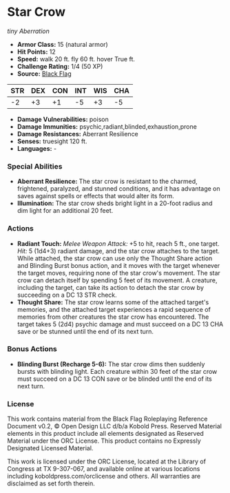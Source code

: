 # Star Crow

*tiny* *Aberration*

- **Armor Class:** 15 (natural armor)
- **Hit Points:** 12 
- **Speed:** walk 20 ft. fly 60 ft. hover True ft.
- **Challenge Rating:** 1/4 (50 XP)
- **Source:** [Black Flag](https://koboldpress.com/kpstore/product/tovrpg-pg-mv/)

| STR | DEX | CON | INT | WIS | CHA |
| --- | --- | --- | --- | --- | --- |
| -2 | +3 | +1 | -5 | +3 | -5 |

- **Damage Vulnerabilities:** poison
- **Damage Immunities:** psychic,radiant,blinded,exhaustion,prone
- **Damage Resistances:** Aberrant Resilience
- **Senses:** truesight 120 ft.
- **Languages:** -

### Special Abilities

- **Aberrant Resilience:** The star crow is resistant to the charmed, frightened, paralyzed, and stunned conditions, and it has advantage on saves against spells or effects that would alter its form.
- **Illumination:** The star crow sheds bright light in a 20-foot radius and dim light for an additional 20 feet.

### Actions

- **Radiant Touch:** _Melee Weapon Attack:_ +5 to hit, reach 5 ft., one target. _Hit:_ 5 (1d4+3) radiant damage, and the star crow attaches to the target. While attached, the star crow can use only the Thought Share action and Blinding Burst bonus action, and it moves with the target whenever the target moves, requiring none of the star crow's movement. The star crow can detach itself by spending 5 feet of its movement. A creature, including the target, can take its action to detach the star crow by succeeding on a DC 13 STR check.
- **Thought Share:** The star crow learns some of the attached target's memories, and the attached target experiences a rapid sequence of memories from other creatures the star crow has encountered. The target takes 5 (2d4) psychic damage and must succeed on a DC 13 CHA save or be stunned until the end of its next turn.

### Bonus Actions

- **Blinding Burst (Recharge 5-6):** The star crow dims then suddenly bursts with blinding light. Each creature within 30 feet of the star crow must succeed on a DC 13 CON save or be blinded until the end of its next turn.


### License

This work contains material from the Black Flag Roleplaying Reference Document v0.2, © Open Design LLC d/b/a Kobold Press. Reserved Material elements in this product include all elements designated as Reserved Material under the ORC License. This product contains no Expressly Designated Licensed Material.

This work is licensed under the ORC License, located at the Library of Congress at TX 9-307-067, and available online at various locations including koboldpress.com/orclicense and others. All warranties are disclaimed as set forth therein.
